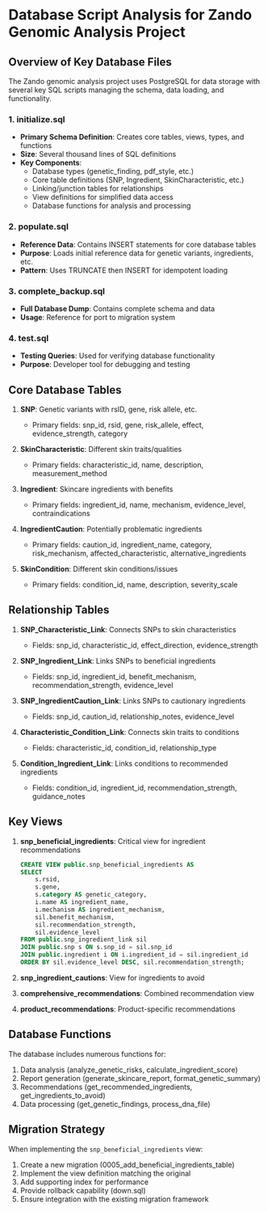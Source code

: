 # Database Script Analysis for Zando Genomic Analysis Project

## Overview of Key Database Files

The Zando genomic analysis project uses PostgreSQL for data storage with several key SQL scripts managing the schema, data loading, and functionality.

### 1. initialize.sql
- **Primary Schema Definition**: Creates core tables, views, types, and functions
- **Size**: Several thousand lines of SQL definitions
- **Key Components**:
  - Database types (genetic_finding, pdf_style, etc.)
  - Core table definitions (SNP, Ingredient, SkinCharacteristic, etc.)
  - Linking/junction tables for relationships
  - View definitions for simplified data access
  - Database functions for analysis and processing

### 2. populate.sql
- **Reference Data**: Contains INSERT statements for core database tables
- **Purpose**: Loads initial reference data for genetic variants, ingredients, etc.
- **Pattern**: Uses TRUNCATE then INSERT for idempotent loading

### 3. complete_backup.sql
- **Full Database Dump**: Contains complete schema and data
- **Usage**: Reference for port to migration system

### 4. test.sql
- **Testing Queries**: Used for verifying database functionality
- **Purpose**: Developer tool for debugging and testing

## Core Database Tables

1. **SNP**: Genetic variants with rsID, gene, risk allele, etc.
   - Primary fields: snp_id, rsid, gene, risk_allele, effect, evidence_strength, category

2. **SkinCharacteristic**: Different skin traits/qualities
   - Primary fields: characteristic_id, name, description, measurement_method

3. **Ingredient**: Skincare ingredients with benefits
   - Primary fields: ingredient_id, name, mechanism, evidence_level, contraindications

4. **IngredientCaution**: Potentially problematic ingredients
   - Primary fields: caution_id, ingredient_name, category, risk_mechanism, affected_characteristic, alternative_ingredients

5. **SkinCondition**: Different skin conditions/issues
   - Primary fields: condition_id, name, description, severity_scale

## Relationship Tables

1. **SNP_Characteristic_Link**: Connects SNPs to skin characteristics
   - Fields: snp_id, characteristic_id, effect_direction, evidence_strength

2. **SNP_Ingredient_Link**: Links SNPs to beneficial ingredients
   - Fields: snp_id, ingredient_id, benefit_mechanism, recommendation_strength, evidence_level

3. **SNP_IngredientCaution_Link**: Links SNPs to cautionary ingredients
   - Fields: snp_id, caution_id, relationship_notes, evidence_level

4. **Characteristic_Condition_Link**: Connects skin traits to conditions
   - Fields: characteristic_id, condition_id, relationship_type

5. **Condition_Ingredient_Link**: Links conditions to recommended ingredients
   - Fields: condition_id, ingredient_id, recommendation_strength, guidance_notes

## Key Views

1. **snp_beneficial_ingredients**: Critical view for ingredient recommendations
   ```sql
   CREATE VIEW public.snp_beneficial_ingredients AS
   SELECT 
       s.rsid,
       s.gene,
       s.category AS genetic_category,
       i.name AS ingredient_name,
       i.mechanism AS ingredient_mechanism,
       sil.benefit_mechanism,
       sil.recommendation_strength,
       sil.evidence_level
   FROM public.snp_ingredient_link sil
   JOIN public.snp s ON s.snp_id = sil.snp_id
   JOIN public.ingredient i ON i.ingredient_id = sil.ingredient_id
   ORDER BY sil.evidence_level DESC, sil.recommendation_strength;
   ```

2. **snp_ingredient_cautions**: View for ingredients to avoid
3. **comprehensive_recommendations**: Combined recommendation view
4. **product_recommendations**: Product-specific recommendations

## Database Functions

The database includes numerous functions for:
1. Data analysis (analyze_genetic_risks, calculate_ingredient_score)
2. Report generation (generate_skincare_report, format_genetic_summary)
3. Recommendations (get_recommended_ingredients, get_ingredients_to_avoid)
4. Data processing (get_genetic_findings, process_dna_file)

## Migration Strategy

When implementing the `snp_beneficial_ingredients` view:
1. Create a new migration (0005_add_beneficial_ingredients_table)
2. Implement the view definition matching the original
3. Add supporting index for performance
4. Provide rollback capability (down.sql)
5. Ensure integration with the existing migration framework